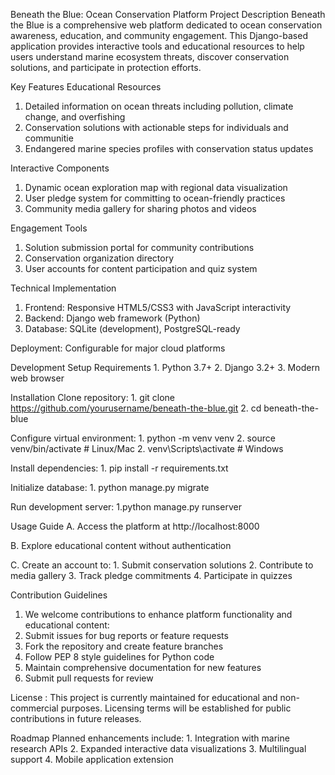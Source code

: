 Beneath the Blue: Ocean Conservation Platform
Project Description
Beneath the Blue is a comprehensive web platform dedicated to ocean conservation awareness, education, and community engagement. This Django-based application provides interactive tools and educational resources to help users understand marine ecosystem threats, discover conservation solutions, and participate in protection efforts.

Key Features
Educational Resources
  1. Detailed information on ocean threats including pollution, climate change, and overfishing
  2. Conservation solutions with actionable steps for individuals and communitie
  3. Endangered marine species profiles with conservation status updates

Interactive Components
  1. Dynamic ocean exploration map with regional data visualization
  2. User pledge system for committing to ocean-friendly practices
  3. Community media gallery for sharing photos and videos

Engagement Tools
  1. Solution submission portal for community contributions
  2. Conservation organization directory
  3. User accounts for content participation and quiz system

Technical Implementation
  1. Frontend: Responsive HTML5/CSS3 with JavaScript interactivity
  2. Backend: Django web framework (Python)
  3. Database: SQLite (development), PostgreSQL-ready

Deployment: Configurable for major cloud platforms

Development Setup
  Requirements
    1. Python 3.7+
    2. Django 3.2+
    3. Modern web browser

Installation
  Clone repository:
    1. git clone https://github.com/yourusername/beneath-the-blue.git
    2. cd beneath-the-blue
    
  Configure virtual environment:
    1. python -m venv venv
    2. source venv/bin/activate  # Linux/Mac
    2. venv\Scripts\activate    # Windows
    
  Install dependencies:
    1. pip install -r requirements.txt
    
  Initialize database:
    1. python manage.py migrate
    
  Run development server:
    1.python manage.py runserver
    
Usage Guide
  A. Access the platform at http://localhost:8000
  
  B. Explore educational content without authentication
  
  C. Create an account to:
    1. Submit conservation solutions
    2. Contribute to media gallery
    3. Track pledge commitments
    4. Participate in quizzes

Contribution Guidelines
  1. We welcome contributions to enhance platform functionality and educational content:
  2. Submit issues for bug reports or feature requests
  3. Fork the repository and create feature branches
  4. Follow PEP 8 style guidelines for Python code
  5. Maintain comprehensive documentation for new features
  6. Submit pull requests for review

License :
  This project is currently maintained for educational and non-commercial purposes. Licensing terms will be established for public contributions in future releases.

Roadmap
  Planned enhancements include:
    1. Integration with marine research APIs
    2. Expanded interactive data visualizations
    3. Multilingual support
    4. Mobile application extension
